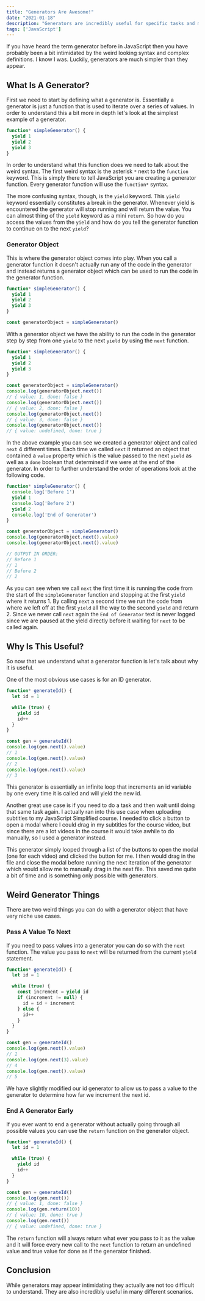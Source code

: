 ```yaml
---
title: "Generators Are Awesome!"
date: "2021-01-18"
description: "Generators are incredibly useful for specific tasks and much easier to use than they appear."
tags: ['JavaScript']
---
```


If you have heard the term generator before in JavaScript then you have probably been a bit intimidated by the weird looking syntax and complex definitions. I know I was. Luckily, generators are much simpler than they appear.

## What Is A Generator?

First we need to start by defining what a generator is. Essentially a generator is just a function that is used to iterate over a series of values. In order to understand this a bit more in depth let's look at the simplest example of a generator.
```js
function* simpleGenerator() {
  yield 1
  yield 2
  yield 3
}
```
In order to understand what this function does we need to talk about the weird syntax. The first weird syntax is the asterisk `*` next to the `function` keyword. This is simply there to tell JavaScript you are creating a generator function. Every generator function will use the `function*` syntax.

The more confusing syntax, though, is the `yield` keyword. This `yield` keyword essentially constitutes a break in the generator. Whenever yield is encountered the generator will stop running and will return the value. You can almost thing of the `yield` keyword as a mini `return`. So how do you access the values from the `yield` and how do you tell the generator function to continue on to the next `yield`?

### Generator Object

This is where the generator object comes into play. When you call a generator function it doesn't actually run any of the code in the generator and instead returns a generator object which can be used to run the code in the generator function.
```js
function* simpleGenerator() {
  yield 1
  yield 2
  yield 3
}

const generatorObject = simpleGenerator()
```
With a generator object we have the ability to run the code in the generator step by step from one `yield` to the next `yield` by using the `next` function.
```js
function* simpleGenerator() {
  yield 1
  yield 2
  yield 3
}

const generatorObject = simpleGenerator()
console.log(generatorObject.next())
// { value: 1, done: false }
console.log(generatorObject.next())
// { value: 2, done: false }
console.log(generatorObject.next())
// { value: 3, done: false }
console.log(generatorObject.next())
// { value: undefined, done: true }
```
In the above example you can see we created a generator object and called `next` 4 different times. Each time we called `next` it returned an object that contained a `value` property which is the value passed to the next `yield` as well as a `done` boolean that determined if we were at the end of the generator. In order to further understand the order of operations look at the following code.
```js
function* simpleGenerator() {
  console.log('Before 1')
  yield 1
  console.log('Before 2')
  yield 2
  console.log('End of Generator')
}

const generatorObject = simpleGenerator()
console.log(generatorObject.next().value)
console.log(generatorObject.next().value)

// OUTPUT IN ORDER:
// Before 1
// 1
// Before 2
// 2
```
As you can see when we call `next` the first time it is running the code from the start of the `simpleGenerator` function and stopping at the first `yield` where it returns 1. By calling `next` a second time we run the code from where we left off at the first `yield` all the way to the second `yield` and return 2. Since we never call `next` again the `End of Generator` text is never logged since we are paused at the yield directly before it waiting for `next` to be called again.

## Why Is This Useful?

So now that we understand what a generator function is let's talk about why it is useful.

One of the most obvious use cases is for an ID generator.
```js
function* generateId() {
  let id = 1

  while (true) {
    yield id
    id++
  }
}

const gen = generateId()
console.log(gen.next().value)
// 1
console.log(gen.next().value)
// 2
console.log(gen.next().value)
// 3
```
This generator is essentially an infinite loop that increments an id variable by one every time it is called and will yield the new id.

Another great use case is if you need to do a task and then wait until doing that same task again. I actually ran into this use case when uploading subtitles to my JavaScript Simplified course. I needed to click a button to open a modal where I could drag in my subtitles for the course video, but since there are a lot videos in the course it would take awhile to do manually, so I used a generator instead.

This generator simply looped through a list of the buttons to open the modal (one for each video) and clicked the button for me. I then would drag in the file and close the modal before running the next iteration of the generator which would allow me to manually drag in the next file. This saved me quite a bit of time and is something only possible with generators.

## Weird Generator Things

There are two weird things you can do with a generator object that have very niche use cases.

### Pass A Value To Next

If you need to pass values into a generator you can do so with the `next` function. The value you pass to `next` will be returned from the current `yield` statement.
```js
function* generateId() {
  let id = 1

  while (true) {
    const increment = yield id
    if (increment != null) {
      id = id + increment
    } else {
      id++
    } 
  }
}

const gen = generateId()
console.log(gen.next().value)
// 1
console.log(gen.next(3).value)
// 4
console.log(gen.next().value)
// 5
```
We have slightly modified our id generator to allow us to pass a value to the generator to determine how far we increment the next id.

### End A Generator Early

If you ever want to end a generator without actually going through all possible values you can use the `return` function on the generator object.
```js
function* generateId() {
  let id = 1

  while (true) {
    yield id
    id++
  }
}

const gen = generateId()
console.log(gen.next())
// { value: 1, done: false }
console.log(gen.return(10))
// { value: 10, done: true }
console.log(gen.next())
// { value: undefined, done: true }
```
The `return` function will always return what ever you pass to it as the value and it will force every new call to the `next` function to return an undefined value and true value for done as if the generator finished.

## Conclusion

While generators may appear intimidating they actually are not too difficult to understand. They are also incredibly useful in many different scenarios.